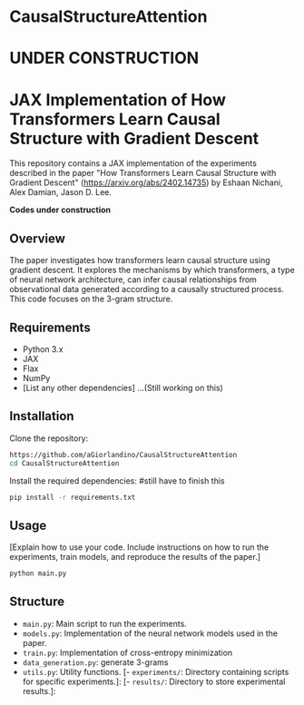 # CausalStructureAttention

# UNDER CONSTRUCTION

# JAX Implementation of How Transformers Learn Causal Structure with Gradient Descent 

This repository contains a JAX implementation of the experiments described in the paper "How Transformers Learn Causal Structure with Gradient Descent" (https://arxiv.org/abs/2402.14735) by Eshaan Nichani, Alex Damian, Jason D. Lee.

**Codes under construction**

## Overview

The paper investigates how transformers learn causal structure using gradient descent. It explores the mechanisms by which transformers, a type of neural network architecture, can infer causal relationships from observational data generated according to a causally structured process.
This code focuses on the 3-gram structure.

## Requirements

- Python 3.x
- JAX
- Flax
- NumPy
- [List any other dependencies] ...(Still working on this)

## Installation

Clone the repository:

```bash
https://github.com/aGiorlandino/CausalStructureAttention
cd CausalStructureAttention
```

Install the required dependencies: #still have to finish this

```bash
pip install -r requirements.txt
```

## Usage

[Explain how to use your code. Include instructions on how to run the experiments, train models, and reproduce the results of the paper.]

```bash
python main.py
```

## Structure

- `main.py`: Main script to run the experiments.
- `models.py`: Implementation of the neural network models used in the paper.
- `train.py`: Implementation of cross-entropy minimization
- `data_generation.py`: generate 3-grams
- `utils.py`: Utility functions.
[- `experiments/`: Directory containing scripts for specific experiments.]:
[- `results/`: Directory to store experimental results.]:

<!---

## Contributing

[Explain how others can contribute to your project, such as filing issues or submitting pull requests.]

## License

[Include the license information of your project.]

## Acknowledgments

[Optional: Acknowledge any contributors, libraries, or resources that you used in your project.]
-->
